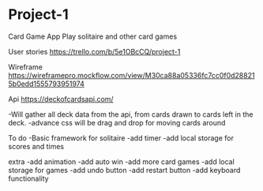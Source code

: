 # Project-1

Card Game App
Play solitaire and other card games

User stories
https://trello.com/b/5e1OBcCQ/project-1

Wireframe
https://wireframepro.mockflow.com/view/M30ca88a05336fc7cc0f0d288215b0edd1555793951974

Api 
https://deckofcardsapi.com/

-Will gather all deck data from the api, from cards drawn to cards left in the deck.
-advance css will be drag and drop for moving cards around

To do
-Basic framework for solitaire
-add timer
-add local storage for scores and times

extra
-add animation
-add auto win
-add more card games
-add local storage for games
-add undo button
-add restart button
-add keyboard functionality